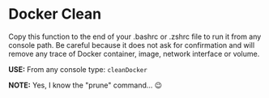 # Docker Clean

Copy this function to the end of your .bashrc or .zshrc file to run it from any console path.
Be careful because it does not ask for confirmation and will remove any trace of Docker container, image, network interface or volume.

**USE:** From any console type:
`cleanDocker`

**NOTE:** Yes, I know the "prune" command... 😉
